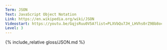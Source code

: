 ```yaml
---
Term: JSON
Text: JavaScript Object Notation
Link: https://en.wikipedia.org/wiki/JSON
Videostart: https://youtu.be/GqjsRuu0V5A?list=PLXVbQu7JH_LHVhs0rZ9Bb8ocyKlPljkaG&t=08m08s
Level: 3
---
```


{% include_relative gloss/JSON.md %}
